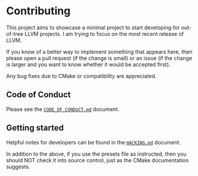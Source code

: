 # Contributing

This project aims to showcase a minimal project to start developing for out-of-tree LLVM projects. I am trying to focus on the most recent release of LLVM.

If you know of a better way to implement something that appears here, then please open a pull request (if the change is small) or an issue (if the change is larger and you want to know whether it would be accepted first).

Any bug fixes due to CMake or compatibility are appreciated.

## Code of Conduct

Please see the [`CODE_OF_CONDUCT.md`](CODE_OF_CONDUCT.md) document.

## Getting started

Helpful notes for developers can be found in the [`HACKING.md`](HACKING.md) document.

In addition to the above, if you use the presets file as instructed, then you should NOT check it into source control, just as the CMake documentation suggests.
